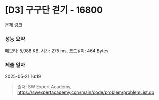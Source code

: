 # [D3] 구구단 걷기 - 16800 

[문제 링크](https://swexpertacademy.com/main/code/problem/problemDetail.do?contestProbId=AYaf9W8afyMDFAQ9) 

### 성능 요약

메모리: 5,988 KB, 시간: 275 ms, 코드길이: 464 Bytes

### 제출 일자

2025-05-21 16:19



> 출처: SW Expert Academy, https://swexpertacademy.com/main/code/problem/problemList.do